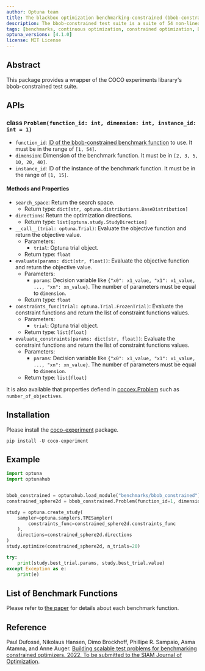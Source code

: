 ```yaml
---
author: Optuna team
title: The blackbox optimization benchmarking-constrained (bbob-constrained) test suite
description: The bbob-constrained test suite is a suite of 54 non-linearly constrained test functions with varying number of (active and inactive) constraints. This package is a wrapper of the COCO (COmparing Continuous Optimizers) experiments library.
tags: [benchmarks, continuous optimization, constrained optimization, BBOB, COCO]
optuna_versions: [4.1.0]
license: MIT License
---
```


## Abstract

This package provides a wrapper of the COCO experiments libarary's bbob-constrained test suite.

## APIs

### class `Problem(function_id: int, dimension: int, instance_id: int = 1)`

- `function_id`: [ID of the bbob-constrained benchmark function](https://numbbo.github.io/coco/testsuites/bbob-constrained) to use. It must be in the range of `[1, 54]`.
- `dimension`: Dimension of the benchmark function. It must be in `[2, 3, 5, 10, 20, 40]`.
- `instance_id`: ID of the instance of the benchmark function. It must be in the range of `[1, 15]`.

#### Methods and Properties

- `search_space`: Return the search space.
  - Return type: `dict[str, optuna.distributions.BaseDistribution]`
- `directions`: Return the optimization directions.
  - Return type: `list[optuna.study.StudyDirection]`
- `__call__(trial: optuna.Trial)`: Evaluate the objective function and return the objective value.
  - Parameters:
    - `trial`: Optuna trial object.
  - Return type: `float`
- `evaluate(params: dict[str, float])`: Evaluate the objective function and return the objective value.
  - Parameters:
    - `params`: Decision variable like `{"x0": x1_value, "x1": x1_value, ..., "xn": xn_value}`. The number of parameters must be equal to `dimension`.
  - Return type: `float`
- `constraints_func(trial: optuna.Trial.FrozenTrial)`: Evaluate the constraint functions and return the list of constraint functions values.
  - Parameters:
    - `trial`: Optuna trial object.
  - Return type: `list[float]`
- `evaluate_constraints(params: dict[str, float])`: Evaluate the constraint functions and return the list of constraint functions values.
  - Parameters:
    - `params`: Decision variable like `{"x0": x1_value, "x1": x1_value, ..., "xn": xn_value}`. The number of parameters must be equal to `dimension`.
  - Return type: `list[float]`

It is also available that properties defiend in [cocoex.Problem](https://numbbo.github.io/coco-doc/apidocs/cocoex/cocoex.Problem.html) such as `number_of_objectives`.

## Installation

Please install the [coco-experiment](https://github.com/numbbo/coco-experiment/tree/main/build/python) package.

```shell
pip install -U coco-experiment
```

## Example

```python
import optuna
import optunahub


bbob_constrained = optunahub.load_module("benchmarks/bbob_constrained")
constrained_sphere2d = bbob_constrained.Problem(function_id=1, dimension=2, instance_id=1)

study = optuna.create_study(
    sampler=optuna.samplers.TPESampler(
        constraints_func=constrained_sphere2d.constraints_func
    ),
    directions=constrained_sphere2d.directions
)
study.optimize(constrained_sphere2d, n_trials=20)

try:
    print(study.best_trial.params, study.best_trial.value)
except Exception as e:
    print(e)
```

## List of Benchmark Functions

Please refer to [the paper](https://numbbo.github.io/coco-doc/bbob-constrained/functions.pdf) for details about each benchmark function.

## Reference

Paul Dufossé, Nikolaus Hansen, Dimo Brockhoff, Phillipe R. Sampaio, Asma Atamna, and Anne Auger. [Building scalable test problems for benchmarking constrained optimizers. 2022. To be submitted to the SIAM Journal of Optimization](https://numbbo.github.io/coco-doc/bbob-constrained/functions.pdf).
